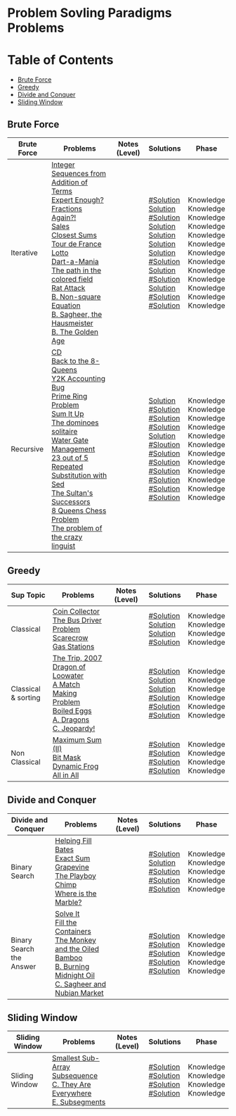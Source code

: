 # Problem Sovling Paradigms Problems

Table of Contents
=================
- [Brute Force](#brute-force)
- [Greedy](#greedy)
- [Divide and Conquer](#divide-and-conquer)
- [Sliding Window](#sliding-window)


## Brute Force
Brute Force    | Problems | Notes (Level)| Solutions| Phase
-------------| -------------   |-------------| -------------|-------------
Iterative| [Integer Sequences from Addition of Terms](https://uva.onlinejudge.org/index.php?option=com_onlinejudge&Itemid=8&category=24&page=show_problem&problem=868)<br>  [Expert Enough?](https://uva.onlinejudge.org/index.php?option=com_onlinejudge&Itemid=8&category=24&page=show_problem&problem=3678)<br> [Fractions Again?!](https://uva.onlinejudge.org/index.php?option=com_onlinejudge&Itemid=8&category=24&page=show_problem&problem=1917)<br>  [Sales](https://uva.onlinejudge.org/index.php?option=com_onlinejudge&Itemid=8&category=24&page=show_problem&problem=3701)<br> [Closest Sums](https://uva.onlinejudge.org/index.php?option=com_onlinejudge&Itemid=8&category=24&page=show_problem&problem=1428)<br>  [Tour de France](https://uva.onlinejudge.org/index.php?option=com_onlinejudge&Itemid=8&category=24&page=show_problem&problem=2183)<br> [Lotto](https://uva.onlinejudge.org/index.php?option=com_onlinejudge&Itemid=8&category=24&page=show_problem&problem=382)<br>  [Dart-a-Mania](https://uva.onlinejudge.org/index.php?option=com_onlinejudge&Itemid=8&category=24&page=show_problem&problem=676)<br>  [The path in the colored field](https://uva.onlinejudge.org/index.php?option=com_onlinejudge&Itemid=8&category=24&page=show_problem&problem=1043)<br>[Rat Attack](https://uva.onlinejudge.org/index.php?option=onlinejudge&page=show_problem&problem=1301)<br>  [B. Non-square Equation](http://codeforces.com/contest/233/problem/B)<br>  [B. Sagheer, the Hausmeister](http://codeforces.com/contest/812/problem/B)<br> [B. The Golden Age](http://codeforces.com/problemset/problem/813/B) | |[#Solution]()<br> [Solution](https://github.com/basmaashouur/Competitive-Programming/blob/master/Solutions-library/problem-solving-paradigms-solutions/1237-UVa.cpp)<br> [#Solution]()<br>[Solution](https://github.com/basmaashouur/Competitive-Programming/blob/master/Solutions-library/problem-solving-paradigms-solutions/1260-UVa.cpp)<br> [Solution](https://github.com/basmaashouur/Competitive-Programming/blob/master/Solutions-library/problem-solving-paradigms-solutions/10487-UVa.cpp)<br> [Solution](https://github.com/basmaashouur/Competitive-Programming/blob/master/Solutions-library/problem-solving-paradigms-solutions/11242-UVa.cpp)<br>[Solution](https://github.com/basmaashouur/Competitive-Programming/blob/master/Solutions-library/problem-solving-paradigms-solutions/441-UVa.cpp)<br> [#Solution]()<br> [Solution](https://github.com/basmaashouur/Competitive-Programming/blob/master/Solutions-library/problem-solving-paradigms-solutions/10102-UVa.cpp)<br>[#Solution]()<br> [Solution](https://github.com/basmaashouur/Competitive-Programming/blob/master/Solutions-library/problem-solving-paradigms-solutions/144B-CF.cpp)<br> [#Solution]()<br>[#Solution]()<br>  | Knowledge<br> Knowledge<br> Knowledge<br> Knowledge<br> Knowledge<br> Knowledge<br> Knowledge<br> Knowledge<br> Knowledge<br> Knowledge<br>Knowledge<br> Knowledge<br> Knowledge<br>|
Recursive| [CD](https://uva.onlinejudge.org/index.php?option=com_onlinejudge&Itemid=8&category=24&page=show_problem&problem=565)<br>  [Back to the 8-Queens](https://uva.onlinejudge.org/index.php?option=com_onlinejudge&Itemid=8&category=24&page=show_problem&problem=2026)<br>  [Y2K Accounting Bug](https://uva.onlinejudge.org/index.php?option=com_onlinejudge&Itemid=8&category=24&page=show_problem&problem=1517)<br>  [Prime Ring Problem](https://uva.onlinejudge.org/index.php?option=com_onlinejudge&Itemid=8&category=24&page=show_problem&problem=465)<br> [Sum It Up](https://uva.onlinejudge.org/index.php?option=com_onlinejudge&Itemid=8&category=24&page=show_problem&problem=515)<br>  [The dominoes solitaire](https://uva.onlinejudge.org/index.php?option=com_onlinejudge&Itemid=8&category=24&page=show_problem&problem=1444)<br>[Water Gate Management](https://uva.onlinejudge.org/index.php?option=com_onlinejudge&Itemid=8&page=show_problem&problem=3768)<br> [23 out of 5](https://uva.onlinejudge.org/index.php?option=com_onlinejudge&Itemid=8&category=24&page=show_problem&problem=1285)<br>[Repeated Substitution with Sed](https://uva.onlinejudge.org/index.php?option=com_onlinejudge&Itemid=8&page=show_problem&problem=3692)<br>[The Sultan's Successors](https://uva.onlinejudge.org/index.php?option=com_onlinejudge&Itemid=8&page=show_problem&problem=103)<br>[8 Queens Chess Problem](https://uva.onlinejudge.org/index.php?option=com_onlinejudge&Itemid=8&page=show_problem&problem=691)<br>[The problem of the crazy linguist](https://uva.onlinejudge.org/index.php?option=com_onlinejudge&Itemid=8&page=show_problem&problem=2142)<br>|| [Solution](https://github.com/basmaashouur/Competitive-Programming/blob/master/Solutions-library/problem-solving-paradigms-solutions/624-UVa.cpp)<br> [#Solution]()<br> [#Solution]()<br>[#Solution]()<br> [Solution](https://github.com/basmaashouur/Competitive-Programming/blob/master/Solutions-library/problem-solving-paradigms-solutions/574-UVa.cpp)<br> [#Sloution]()<br> [#Solution]()<br> [#Solution]()<br>[#Solution]()<br> [#Solution]()<br> [#Solution]()<br>[#Solution]()<br> | Knowledge<br> Knowledge<br> Knowledge<br> Knowledge<br> Knowledge<br> Knowledge<br>Knowledge<br> Knowledge<br> Knowledge<br> Knowledge<br> Knowledge<br> Knowledge<br>| 

## Greedy
Sup Topic    | Problems | Notes (Level)| Solutions| Phase
-------------| -------------   |-------------| -------------|-------------
Classical| [Coin Collector](https://uva.onlinejudge.org/index.php?option=com_onlinejudge&Itemid=8&category=24&page=show_problem&problem=2231)<br>  [The Bus Driver Problem](https://uva.onlinejudge.org/index.php?option=com_onlinejudge&Itemid=8&category=24&page=show_problem&problem=2384)<br>  [Scarecrow](https://uva.onlinejudge.org/index.php?option=com_onlinejudge&Itemid=8&category=24&page=show_problem&problem=3836)<br> [Gas Stations](https://uva.onlinejudge.org/index.php?option=com_onlinejudge&Itemid=8&category=24&page=show_problem&problem=3743) | |[#Solution]()<br> [Solution](https://github.com/basmaashouur/Competitive-Programming/blob/master/Solutions-library/problem-solving-paradigms-solutions/11389-UVa.cpp)<br> [Solution](https://github.com/basmaashouur/Competitive-Programming/blob/master/Solutions-library/problem-solving-paradigms-solutions/12405-UVa.cpp)<br>[#Solution]()<br>  | Knowledge<br> Knowledge<br> Knowledge<br>Knowledge<br>| 
Classical<br>& sorting| [The Trip, 2007](https://uva.onlinejudge.org/index.php?option=com_onlinejudge&Itemid=8&category=24&page=show_problem&problem=2041)<br>  [Dragon of Loowater](https://uva.onlinejudge.org/index.php?option=com_onlinejudge&Itemid=8&category=24&page=show_problem&problem=2267)<br>  [A Match Making Problem](https://uva.onlinejudge.org/index.php?option=com_onlinejudge&Itemid=8&category=24&page=show_problem&problem=3362)<br>[Boiled Eggs](https://uva.onlinejudge.org/index.php?option=com_onlinejudge&Itemid=8&page=show_problem&problem=3051)<br>[A. Dragons](http://codeforces.com/contest/230/problem/A)<br> [C. Jeopardy!](http://codeforces.com/problemset/problem/413/C) | |[#Solution]()<br> [Solution](https://github.com/basmaashouur/Competitive-Programming/blob/master/Solutions-library/problem-solving-paradigms-solutions/11292-UVa.cpp)<br> [Solution](https://github.com/basmaashouur/Competitive-Programming/blob/master/Solutions-library/problem-solving-paradigms-solutions/12210-UVa.cpp)<br> [#Solution]()<br>[#Solution]()<br>[#Solution]()<br>| Knowledge<br> Knowledge<br> Knowledge<br>Knowledge<br>Knowledge<br>Knowledge<br>| 
Non Classical| [Maximum Sum (II)](https://uva.onlinejudge.org/index.php?option=com_onlinejudge&Itemid=8&category=24&page=show_problem&problem=1597)<br>  [Bit Mask](https://uva.onlinejudge.org/index.php?option=com_onlinejudge&Itemid=8&category=24&page=show_problem&problem=1659)<br>  [Dynamic Frog](https://uva.onlinejudge.org/index.php?option=com_onlinejudge&Itemid=8&category=24&page=show_problem&problem=2098)<br> [All in All](https://uva.onlinejudge.org/index.php?option=com_onlinejudge&Itemid=8&page=show_problem&problem=1281) | |[#Solution]()<br> [#Solution]()<br> [#Solution]()<br> [#Solution]()<br>| Knowledge<br> Knowledge<br> Knowledge<br>Knowledge<br>| 

## Divide and Conquer
Divide and Conquer    | Problems | Notes (Level)| Solutions| Phase
-------------| -------------   |-------------| -------------|-------------
Binary Search| [Helping Fill Bates](https://uva.onlinejudge.org/index.php?option=com_onlinejudge&Itemid=8&category=24&page=show_problem&problem=1508)<br>  [Exact Sum](https://uva.onlinejudge.org/index.php?option=com_onlinejudge&Itemid=8&category=24&page=show_problem&problem=1998)<br>  [Grapevine](https://uva.onlinejudge.org/index.php?option=com_onlinejudge&Itemid=8&category=24&page=show_problem&problem=3344)<br> [The Playboy Chimp](https://uva.onlinejudge.org/index.php?option=com_onlinejudge&Itemid=8&page=show_problem&problem=1552)<br>[Where is the Marble?](https://uva.onlinejudge.org/index.php?option=onlinejudge&page=show_problem&problem=1415)| |[#Solution]()<br> [Solution](https://github.com/basmaashouur/Competitive-Programming/blob/master/Solutions-library/problem-solving-paradigms-solutions/11057-UVa.cpp)<br> [#Solution]()<br> [#Solution]()<br> [#Solution]()<br> | Knowledge<br> Knowledge<br> Knowledge<br> Knowledge<br> Knowledge<br>| 
 Binary Search<br> the Answer| [Solve It](http://uva.onlinejudge.org/index.php?option=com_onlinejudge&Itemid=8&category=24&page=show_problem&problem=1282)<br>  [Fill the Containers](https://uva.onlinejudge.org/index.php?option=com_onlinejudge&Itemid=8&category=24&page=show_problem&problem=2408)<br>  [The Monkey and the Oiled Bamboo](https://uva.onlinejudge.org/index.php?option=com_onlinejudge&Itemid=8&category=24&page=show_problem&problem=3183)<br> [B. Burning Midnight Oil](http://codeforces.com/contest/165/problem/B)<br>[C. Sagheer and Nubian Market](http://codeforces.com/contest/812/problem/C)<br>| |[#Solution]()<br> [#Solution]()<br> [#Solution]()<br> [#Solution]()<br> [#Solution]()<br> | Knowledge<br> Knowledge<br> Knowledge<br> Knowledge<br> Knowledge<br>| 

## Sliding Window
Sliding Window  | Problems | Notes (Level)| Solutions| Phase
-------------| -------------   |-------------| -------------|-------------
Sliding Window| [Smallest Sub-Array](https://uva.onlinejudge.org/index.php?option=onlinejudge&page=show_problem&problem=2531)<br>  [Subsequence](https://uva.onlinejudge.org/index.php?option=com_onlinejudge&Itemid=8&page=show_problem&problem=3562)<br>  [C. They Are Everywhere](http://codeforces.com/contest/701/problem/C)<br>  [E. Subsegments](http://codeforces.com/contest/69/problem/E)<br> | |[#Solution]()<br> [#Solution]()<br> [#Solution]()<br> [#Solution]()<br> | Knowledge<br> Knowledge<br> Knowledge<br>Knowledge<br>|
